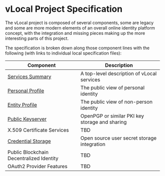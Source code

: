 <!--
 Copyright (C) 2022 Innovate for Vegas Foundation
 
 This file is part of ov-vlocal.
 
 ov-vlocal is free software: you can redistribute it and/or modify
 it under the terms of the GNU General Public License as published by
 the Free Software Foundation, either version 3 of the License, or
 (at your option) any later version.
 
 ov-vlocal is distributed in the hope that it will be useful,
 but WITHOUT ANY WARRANTY; without even the implied warranty of
 MERCHANTABILITY or FITNESS FOR A PARTICULAR PURPOSE.  See the
 GNU General Public License for more details.
 
 You should have received a copy of the GNU General Public License
 along with ov-vlocal.  If not, see <http://www.gnu.org/licenses/>.
-->

# vLocal Project Specification

The vLocal project is composed of several components, some are legacy and some are more modern elements of an overall online identity platform concept, with the integration and missing pieces making up the more interesting parts of this project.

The specification is broken down along those component lines with the following (with links to individual local specification files):

| Component                                        | Description                                     |
|--------------------------------------------------|-------------------------------------------------|
| [Services Summary](services-summary.md)          | A top-level description of vLocal services      |  
| [Personal Profile](personal-profile.md)          | The public view of personal identity            |
| [Entity Profile](entity-profile.md)              | The public view of non-person identity          |
| [Public Keyserver](public-keyserver.md)          | OpenPGP or similar PKI key storage and sharing  |
| X.509 Certificate Services                       | TBD                                             |
| [Credential Storage](credential-storage.md)      | Open source user secret storage integration     |
| Public Blockchain Decentralized Identity         | TBD                                             |
| OAuth2 Provider Features                         | TBD                                             |
